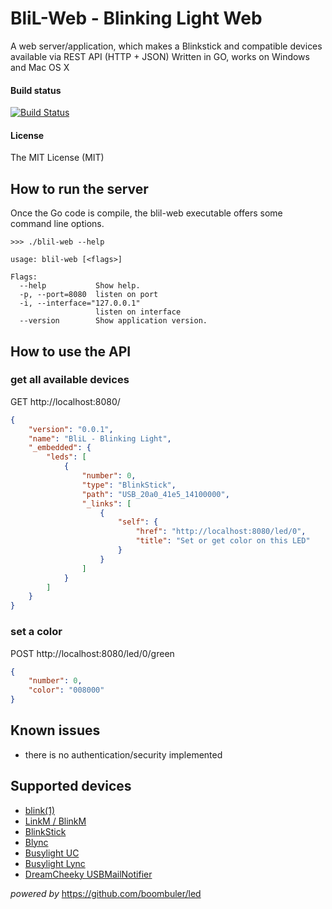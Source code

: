 # BliL-Web - Blinking Light Web

A web server/application, which makes a Blinkstick and compatible devices available via REST API (HTTP + JSON)
Written in GO, works on Windows and Mac OS X

#### Build status

[![Build Status](https://travis-ci.org/nitram509/blil.svg?branch=master)](https://travis-ci.org/nitram509/blil)

#### License

The MIT License (MIT)

## How to run the server

Once the Go code is compile, the blil-web executable offers some command line options.

```shell script
>>> ./blil-web --help

usage: blil-web [<flags>]

Flags:
  --help           Show help.
  -p, --port=8080  listen on port
  -i, --interface="127.0.0.1"  
                   listen on interface
  --version        Show application version.
```

## How to use the API

### get all available devices

GET http://localhost:8080/

```json
{
    "version": "0.0.1",
    "name": "BliL - Blinking Light",
    "_embedded": {
        "leds": [
            {
                "number": 0,
                "type": "BlinkStick",
                "path": "USB_20a0_41e5_14100000",
                "_links": [
                    {
                        "self": {
                            "href": "http://localhost:8080/led/0",
                            "title": "Set or get color on this LED"
                        }
                    }
                ]
            }
        ]
    }
}
```

### set a color

POST http://localhost:8080/led/0/green

```json
{
    "number": 0,
    "color": "008000"
}
```

## Known issues

* there is no authentication/security implemented

## Supported devices

* [blink(1)](http://blink1.thingm.com/)
* [LinkM / BlinkM](http://thingm.com/products/linkm/)
* [BlinkStick](http://www.blinkstick.com/)
* [Blync](http://www.blynclight.com/)
* [Busylight UC](http://www.busylight.com/busylight-uc.html)
* [Busylight Lync](http://www.busylight.com/busylight-lync.html)
* [DreamCheeky USBMailNotifier](http://www.dreamcheeky.com/webmail-notifier)

_powered by_ https://github.com/boombuler/led

